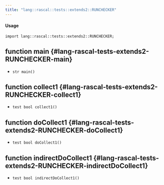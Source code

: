 ```yaml
---
title: "lang::rascal::tests::extends2::RUNCHECKER"
---
```


#### Usage

`import lang::rascal::tests::extends2::RUNCHECKER;`


## function main {#lang-rascal-tests-extends2-RUNCHECKER-main}

* ``str main()``

## function collect1 {#lang-rascal-tests-extends2-RUNCHECKER-collect1}

* ``test bool collect1()``

## function doCollect1 {#lang-rascal-tests-extends2-RUNCHECKER-doCollect1}

* ``test bool doCollect1()``

## function indirectDoCollect1 {#lang-rascal-tests-extends2-RUNCHECKER-indirectDoCollect1}

* ``test bool indirectDoCollect1()``

